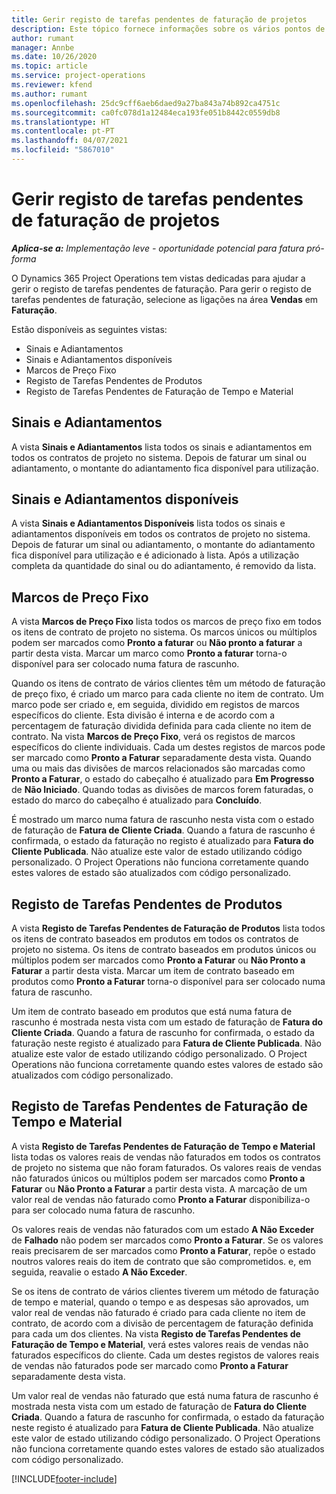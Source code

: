 ```yaml
---
title: Gerir registo de tarefas pendentes de faturação de projetos
description: Este tópico fornece informações sobre os vários pontos de vista disponíveis para utilizar na gestão do atraso de faturação em projetos.
author: rumant
manager: Annbe
ms.date: 10/26/2020
ms.topic: article
ms.service: project-operations
ms.reviewer: kfend
ms.author: rumant
ms.openlocfilehash: 25dc9cff6aeb6daed9a27ba843a74b892ca4751c
ms.sourcegitcommit: ca0fc078d1a12484eca193fe051b8442c0559db8
ms.translationtype: HT
ms.contentlocale: pt-PT
ms.lasthandoff: 04/07/2021
ms.locfileid: "5867010"
---
```

# <a name="manage-project-billing-backlog"></a>Gerir registo de tarefas pendentes de faturação de projetos 

_**Aplica-se a:** Implementação leve - oportunidade potencial para fatura pró-forma_

O Dynamics 365 Project Operations tem vistas dedicadas para ajudar a gerir o registo de tarefas pendentes de faturação. Para gerir o registo de tarefas pendentes de faturação, selecione as ligações na área **Vendas** em **Faturação**. 

Estão disponíveis as seguintes vistas:

- Sinais e Adiantamentos
- Sinais e Adiantamentos disponíveis
- Marcos de Preço Fixo
- Registo de Tarefas Pendentes de Produtos
- Registo de Tarefas Pendentes de Faturação de Tempo e Material

## <a name="retainers-and-advances"></a>Sinais e Adiantamentos

A vista **Sinais e Adiantamentos** lista todos os sinais e adiantamentos em todos os contratos de projeto no sistema. Depois de faturar um sinal ou adiantamento, o montante do adiantamento fica disponível para utilização.

## <a name="available-retainers-and-advances"></a>Sinais e Adiantamentos disponíveis

A vista **Sinais e Adiantamentos Disponíveis** lista todos os sinais e adiantamentos disponíveis em todos os contratos de projeto no sistema. Depois de faturar um sinal ou adiantamento, o montante do adiantamento fica disponível para utilização e é adicionado à lista. Após a utilização completa da quantidade do sinal ou do adiantamento, é removido da lista.

## <a name="fixed-price-milestones"></a>Marcos de Preço Fixo

A vista **Marcos de Preço Fixo** lista todos os marcos de preço fixo em todos os itens de contrato de projeto no sistema. Os marcos únicos ou múltiplos podem ser marcados como **Pronto a faturar** ou **Não pronto a faturar** a partir desta vista. Marcar um marco como **Pronto a faturar** torna-o disponível para ser colocado numa fatura de rascunho.

Quando os itens de contrato de vários clientes têm um método de faturação de preço fixo, é criado um marco para cada cliente no item de contrato. Um marco pode ser criado e, em seguida, dividido em registos de marcos específicos do cliente. Esta divisão é interna e de acordo com a percentagem de faturação dividida definida para cada cliente no item de contrato. Na vista **Marcos de Preço Fixo**, verá os registos de marcos específicos do cliente individuais. Cada um destes registos de marcos pode ser marcado como **Pronto a Faturar** separadamente desta vista. Quando uma ou mais das divisões de marcos relacionados são marcadas como **Pronto a Faturar**, o estado do cabeçalho é atualizado para **Em Progresso** de **Não Iniciado**. Quando todas as divisões de marcos forem faturadas, o estado do marco do cabeçalho é atualizado para **Concluído**.

É mostrado um marco numa fatura de rascunho nesta vista com o estado de faturação de **Fatura de Cliente Criada**. Quando a fatura de rascunho é confirmada, o estado da faturação no registo é atualizado para **Fatura do Cliente Publicada**. Não atualize este valor de estado utilizando código personalizado. O Project Operations não funciona corretamente quando estes valores de estado são atualizados com código personalizado.

## <a name="product-billing-backlog"></a>Registo de Tarefas Pendentes de Produtos

A vista **Registo de Tarefas Pendentes de Faturação de Produtos** lista todos os itens de contrato baseados em produtos em todos os contratos de projeto no sistema. Os itens de contrato baseados em produtos únicos ou múltiplos podem ser marcados como **Pronto a Faturar** ou **Não Pronto a Faturar** a partir desta vista. Marcar um item de contrato baseado em produtos como **Pronto a Faturar** torna-o disponível para ser colocado numa fatura de rascunho.

Um item de contrato baseado em produtos que está numa fatura de rascunho é mostrada nesta vista com um estado de faturação de **Fatura do Cliente Criada**. Quando a fatura de rascunho for confirmada, o estado da faturação neste registo é atualizado para **Fatura de Cliente Publicada**. Não atualize este valor de estado utilizando código personalizado. O Project Operations não funciona corretamente quando estes valores de estado são atualizados com código personalizado.

## <a name="time-and-material-billing-backlog"></a>Registo de Tarefas Pendentes de Faturação de Tempo e Material

A vista **Registo de Tarefas Pendentes de Faturação de Tempo e Material** lista todas os valores reais de vendas não faturados em todos os contratos de projeto no sistema que não foram faturados. Os valores reais de vendas não faturados únicos ou múltiplos podem ser marcados como **Pronto a Faturar** ou **Não Pronto a Faturar** a partir desta vista. A marcação de um valor real de vendas não faturado como **Pronto a Faturar** disponibiliza-o para ser colocado numa fatura de rascunho.

Os valores reais de vendas não faturados com um estado **A Não Exceder** de **Falhado** não podem ser marcados como **Pronto a Faturar**. Se os valores reais precisarem de ser marcados como **Pronto a Faturar**, repõe o estado noutros valores reais do item de contrato que são comprometidos. e, em seguida, reavalie o estado **A Não Exceder**.

Se os itens de contrato de vários clientes tiverem um método de faturação de tempo e material, quando o tempo e as despesas são aprovados, um valor real de vendas não faturado é criado para cada cliente no item de contrato, de acordo com a divisão de percentagem de faturação definida para cada um dos clientes. Na vista **Registo de Tarefas Pendentes de Faturação de Tempo e Material**, verá estes valores reais de vendas não faturados específicos do cliente. Cada um destes registos de valores reais de vendas não faturados pode ser marcado como **Pronto a Faturar** separadamente desta vista.

Um valor real de vendas não faturado que está numa fatura de rascunho é mostrada nesta vista com um estado de faturação de **Fatura do Cliente Criada**. Quando a fatura de rascunho for confirmada, o estado da faturação neste registo é atualizado para **Fatura de Cliente Publicada**. Não atualize este valor de estado utilizando código personalizado. O Project Operations não funciona corretamente quando estes valores de estado são atualizados com código personalizado.


[!INCLUDE[footer-include](../../includes/footer-banner.md)]
